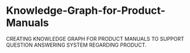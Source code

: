 # Knowledge-Graph-for-Product-Manuals
CREATING KNOWLEDGE GRAPH FOR PRODUCT MANUALS TO SUPPORT QUESTION ANSWERING SYSTEM REGARDING PRODUCT.
